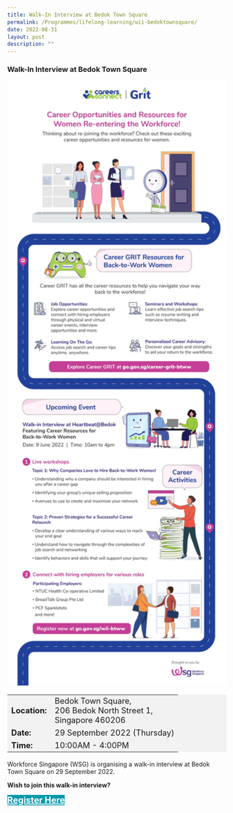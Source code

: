 ```yaml
---
title: Walk–In Interview at Bedok Town Square
permalink: /Programmes/lifelong-learning/wii-bedoktownsquare/
date: 2022-08-31
layout: post
description: ""
---
```

### Walk-In Interview at Bedok Town Square ###

<img style="width:600px; height:auto" src="/images/Programmes%20(June%202022)/poster_backtoworkwomen.jpg">

<table  style="font-size:130%; background-color:#f2f2f2">
	<tbody>
		<tr>
			 <td><b>Location:</b></td><td>Bedok Town Square,<br>206 Bedok North Street 1,<br>Singapore 460206</td>
		</tr>
		<tr>
		 <td><b>Date:</b> </td><td>29 September 2022 (Thursday)</td>
		</tr>
		<tr>
			<td> <b>Time:</b> </td><td> 10:00AM - 4:00PM</td>
		</tr>
	</tbody>
</table>

Workforce Singapore (WSG) is organising a walk-in interview at Bedok Town Square on 29 September 2022.

<b>Wish to join this walk-in interview?</b>
<div>
	<a href="https://www.go.gov.sg/wii-btww" style="font-size:20px; width:35%; height:60px; background-color:#0899AA; color:white" class="bp-button"><b>Register Here</b></a>
</div>